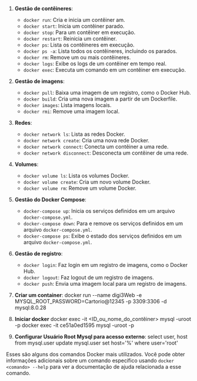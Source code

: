 1. **Gestão de contêineres**:
   - `docker run`: Cria e inicia um contêiner am.
   - `docker start`: Inicia um contêiner parado.
   - `docker stop`: Para um contêiner em execução.
   - `docker restart`: Reinicia um contêiner.
   - `docker ps`: Lista os contêineres em execução.
   - `docker ps -a`: Lista todos os contêineres, incluindo os parados.
   - `docker rm`: Remove um ou mais contêineres.
   - `docker logs`: Exibe os logs de um contêiner em tempo real.
   - `docker exec`: Executa um comando em um contêiner em execução.

2. **Gestão de imagens**:
   - `docker pull`: Baixa uma imagem de um registro, como o Docker Hub.
   - `docker build`: Cria uma nova imagem a partir de um Dockerfile.
   - `docker images`: Lista imagens locais.
   - `docker rmi`: Remove uma imagem local.

3. **Redes**:
   - `docker network ls`: Lista as redes Docker.
   - `docker network create`: Cria uma nova rede Docker.
   - `docker network connect`: Conecta um contêiner a uma rede.
   - `docker network disconnect`: Desconecta um contêiner de uma rede.

4. **Volumes**:
   - `docker volume ls`: Lista os volumes Docker.
   - `docker volume create`: Cria um novo volume Docker.
   - `docker volume rm`: Remove um volume Docker.

5. **Gestão do Docker Compose**:
   - `docker-compose up`: Inicia os serviços definidos em um arquivo `docker-compose.yml`.
   - `docker-compose down`: Para e remove os serviços definidos em um arquivo `docker-compose.yml`.
   - `docker-compose ps`: Exibe o estado dos serviços definidos em um arquivo `docker-compose.yml`.

6. **Gestão de registro**:
   - `docker login`: Faz login em um registro de imagens, como o Docker Hub.
   - `docker logout`: Faz logout de um registro de imagens.
   - `docker push`: Envia uma imagem local para um registro de imagens.


7. **Criar um container**:
   docker run --name digi3Web -e MYSQL_ROOT_PASSWORD=Cartorio@12345 -p 3309:3306 -d mysql:8.0.28


8. **Iniciar docker**
   docker exec -it <ID_ou_nome_do_contêiner> mysql -uroot -p
   docker exec -it ce51a0ed1595 mysql -uroot -p

9. **Configurar Usuário Root Mysql para acesso externo**:
      select user, host from mysql.user
      update mysql.user set host='%' where user='root'

   



Esses são alguns dos comandos Docker mais utilizados. Você pode obter informações adicionais sobre um comando específico usando `docker <comando> --help` para ver a documentação de ajuda relacionada a esse comando.